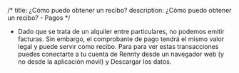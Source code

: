 /*title: ¿Cómo puedo obtener un recibo?description: ¿Cómo puedo obtener un recibo? - Pagos*/* Dado que se trata de un alquiler entre particulares, no podemos emitir facturas. Sin embargo, el comprobante de pago tendrá el mismo valor legal y puede servir como recibo. Para para ver estas transacciones puedes conectarte a tu cuenta de Rennty desde un navegador web (y no desde la aplicación móvil) y Descargar los datos.